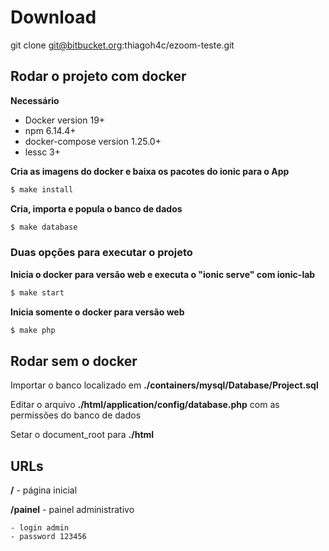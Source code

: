 # Download
git clone git@bitbucket.org:thiagoh4c/ezoom-teste.git
	
## Rodar o projeto com docker

**Necessário**
 - Docker version 19+
 - npm 6.14.4+
 - docker-compose version 1.25.0+
 - lessc 3+

**Cria as imagens do docker e baixa os pacotes do ionic para o App**
``` bash
$ make install
```

**Cria, importa e popula o banco de dados**
``` bash
$ make database
```
### Duas opções para executar o projeto
**Inicia o docker para versão web e executa o "ionic serve" com ionic-lab**
``` bash
$ make start
```

**Inicia somente o docker para versão web**
``` bash
$ make php
```

## Rodar sem o docker
Importar o banco localizado em **./containers/mysql/Database/Project.sql**

Editar o arquivo **./html/application/config/database.php** com as permissões do banco de dados

Setar o document_root para **./html**


## URLs

**/** - página inicial

**/painel** - painel administrativo

	- login admin
	- password 123456
